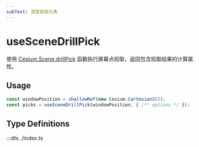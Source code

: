 ```yaml
---
subText: 深度拾取元素
---
```


# useSceneDrillPick

使用 [Cesium.Scene.drillPick](https://cesium.com/learn/cesiumjs/ref-doc/Scene.html#drillPick) 函数执行屏幕点拾取，返回包含拾取结果的计算属性。

## Usage

```ts
const windowPosition = shallowRef(new Cesium.Cartesian2());
const picks = useSceneDrillPick(windowPosition, { /** options */ });
```

## Type Definitions

:::dts ./index.ts
